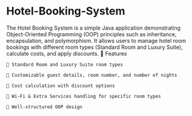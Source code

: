 # Hotel-Booking-System
The Hotel Booking System is a simple Java application demonstrating Object-Oriented Programming (OOP) principles such as inheritance, encapsulation, and polymorphism. It allows users to manage hotel room bookings with different room types (Standard Room and Luxury Suite), calculate costs, and apply discounts.
🚀 Features

    📌 Standard Room and Luxury Suite room types

    📌 Customizable guest details, room number, and number of nights

    📌 Cost calculation with discount options

    📌 Wi-Fi & Extra Services handling for specific room types

    📌 Well-structured OOP design
